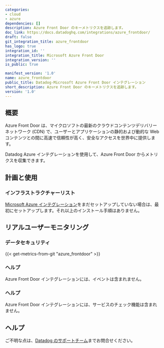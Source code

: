 ```yaml
---
categories:
- cloud
- azure
dependencies: []
description: Azure Front Door のキーメトリクスを追跡します。
doc_link: https://docs.datadoghq.com/integrations/azure_frontdoor/
draft: false
git_integration_title: azure_frontdoor
has_logo: true
integration_id: ''
integration_title: Microsoft Azure Front Door
integration_version: ''
is_public: true

manifest_version: '1.0'
name: azure_frontdoor
public_title: Datadog-Microsoft Azure Front Door インテグレーション
short_description: Azure Front Door のキーメトリクスを追跡します。
version: '1.0'
---
```


<!--  SOURCED FROM https://github.com/DataDog/dogweb -->
## 概要

Azure Front Door は、マイクロソフトの最新のクラウドコンテンツデリバリーネットワーク (CDN) で、ユーザーとアプリケーションの静的および動的な Web コンテンツとの間に高速で信頼性が高く、安全なアクセスを世界中に提供します。

Datadog Azure インテグレーションを使用して、Azure Front Door からメトリクスを収集できます。

## 計画と使用

### インフラストラクチャーリスト

[Microsoft Azure インテグレーション][1]をまだセットアップしていない場合は、最初にセットアップします。それ以上のインストール手順はありません。

## リアルユーザーモニタリング

### データセキュリティ
{{< get-metrics-from-git "azure_frontdoor" >}}


### ヘルプ

Azure Front Door インテグレーションには、イベントは含まれません。

### ヘルプ

Azure Front Door インテグレーションには、サービスのチェック機能は含まれません。

## ヘルプ

ご不明な点は、[Datadog のサポートチーム][3]までお問合せください。

[1]: https://docs.datadoghq.com/ja/integrations/azure/
[2]: https://github.com/DataDog/dogweb/blob/prod/integration/azure_frontdoor/azure_frontdoor_metadata.csv
[3]: https://docs.datadoghq.com/ja/help/
